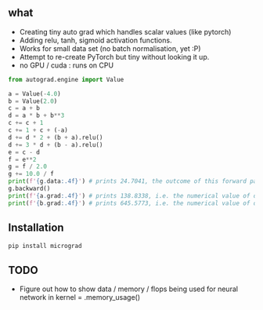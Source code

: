 ## what

- Creating tiny auto grad which handles scalar values (like pytorch)
- Adding relu, tanh, sigmoid activation functions.
- Works for small data set (no batch normalisation, yet :P)
- Attempt to re-create PyTorch but tiny without looking it up.
- no GPU / cuda : runs on CPU

```python
from autograd.engine import Value

a = Value(-4.0)
b = Value(2.0)
c = a + b
d = a * b + b**3
c += c + 1
c += 1 + c + (-a)
d += d * 2 + (b + a).relu()
d += 3 * d + (b - a).relu()
e = c - d
f = e**2
g = f / 2.0
g += 10.0 / f
print(f'{g.data:.4f}') # prints 24.7041, the outcome of this forward pass
g.backward()
print(f'{a.grad:.4f}') # prints 138.8338, i.e. the numerical value of dg/da
print(f'{b.grad:.4f}') # prints 645.5773, i.e. the numerical value of dg/db
```

## Installation

```bash
pip install micrograd
```

## TODO

- Figure out how to show data / memory / flops being used for neural network in kernel = .memory_usage()
